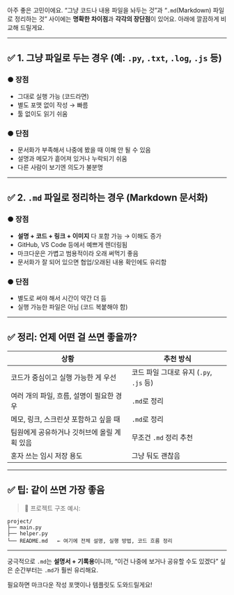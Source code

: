 아주 좋은 고민이에요.
“그냥 코드나 내용 파일을 놔두는 것”과 “`.md`(Markdown) 파일로 정리하는 것” 사이에는 **명확한 차이점**과 **각각의 장단점**이 있어요. 아래에 깔끔하게 비교해 드릴게요.

---

## ✅ 1. **그냥 파일로 두는 경우 (예: `.py`, `.txt`, `.log`, `.js` 등)**

### ● 장점

* 그대로 실행 가능 (코드라면)
* 별도 포맷 없이 작성 → 빠름
* 툴 없이도 읽기 쉬움

### ● 단점

* 문서화가 부족해서 나중에 봤을 때 이해 안 될 수 있음
* 설명과 메모가 흩어져 있거나 누락되기 쉬움
* 다른 사람이 보기엔 의도가 불분명

---

## ✅ 2. **`.md` 파일로 정리하는 경우 (Markdown 문서화)**

### ● 장점

* **설명 + 코드 + 링크 + 이미지** 다 포함 가능 → 이해도 증가
* GitHub, VS Code 등에서 예쁘게 렌더링됨
* 마크다운은 가볍고 범용적이라 오래 써먹기 좋음
* 문서화가 잘 되어 있으면 협업/오래된 내용 확인에도 유리함

### ● 단점

* 별도로 써야 해서 시간이 약간 더 듬
* 실행 가능한 파일은 아님 (코드 복붙해야 함)

---

## ✅ 정리: 언제 어떤 걸 쓰면 좋을까?

| 상황                       | 추천 방식                         |
| ------------------------ | ----------------------------- |
| 코드가 중심이고 실행 가능한 게 우선     | 코드 파일 그대로 유지 (`.py`, `.js` 등) |
| 여러 개의 파일, 흐름, 설명이 필요한 경우 | `.md`로 정리                     |
| 메모, 링크, 스크린샷 포함하고 싶을 때   | `.md`로 정리                     |
| 팀원에게 공유하거나 깃허브에 올릴 계획 있음 | 무조건 `.md` 정리 추천               |
| 혼자 쓰는 임시 저장 용도           | 그냥 둬도 괜찮음                     |

---

## ✅ 팁: 같이 쓰면 가장 좋음

> 📁 프로젝트 구조 예시:

```
project/
├── main.py
├── helper.py
└── README.md   ← 여기에 전체 설명, 실행 방법, 코드 흐름 정리
```

---

궁극적으로 `.md`는 **설명서 + 기록용**이니까,
“이건 나중에 보거나 공유할 수도 있겠다” 싶은 순간부터는 `.md`가 훨씬 유리해요.

필요하면 마크다운 작성 포맷이나 템플릿도 도와드릴게요!
